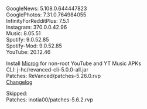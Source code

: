 GoogleNews: 5.108.0.644447823  
GooglePhotos: 7.31.0.764984055  
InfinityForRedditPlus: 7.5.1  
Instagram: 370.0.0.42.96  
Music: 8.05.51  
Spotify: 9.0.52.85  
Spotify-Mod: 9.0.52.85  
YouTube: 20.12.46  

Install [Microg](https://github.com/ReVanced/GmsCore/releases) for non-root YouTube and YT Music APKs  
CLI: j-hc/revanced-cli-5.0.0-all.jar  
Patches: ReVanced/patches-5.26.0.rvp  
[Changelog](https://github.com/ReVanced/revanced-patches/releases/tag/v5.26.0)  

Skipped:  
Patches: inotia00/patches-5.6.2.rvp          
